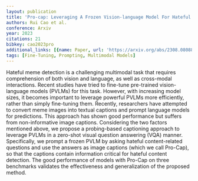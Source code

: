 ```yaml
---
layout: publication
title: 'Pro-cap: Leveraging A Frozen Vision-language Model For Hateful Meme Detection'
authors: Rui Cao et al.
conference: Arxiv
year: 2023
citations: 21
bibkey: cao2023pro
additional_links: [{name: Paper, url: 'https://arxiv.org/abs/2308.08088'}]
tags: [Fine-Tuning, Prompting, Multimodal Models]
---
```

Hateful meme detection is a challenging multimodal task that requires
comprehension of both vision and language, as well as cross-modal interactions.
Recent studies have tried to fine-tune pre-trained vision-language models
(PVLMs) for this task. However, with increasing model sizes, it becomes
important to leverage powerful PVLMs more efficiently, rather than simply
fine-tuning them. Recently, researchers have attempted to convert meme images
into textual captions and prompt language models for predictions. This approach
has shown good performance but suffers from non-informative image captions.
Considering the two factors mentioned above, we propose a probing-based
captioning approach to leverage PVLMs in a zero-shot visual question answering
(VQA) manner. Specifically, we prompt a frozen PVLM by asking hateful
content-related questions and use the answers as image captions (which we call
Pro-Cap), so that the captions contain information critical for hateful content
detection. The good performance of models with Pro-Cap on three benchmarks
validates the effectiveness and generalization of the proposed method.